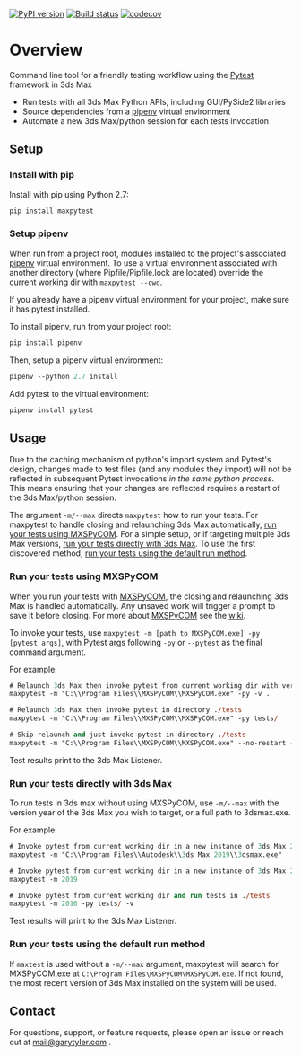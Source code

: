 
[![PyPI version](https://badge.fury.io/py/maxpytest.svg)](https://badge.fury.io/py/maxpytest)
[![Build status](https://ci.appveyor.com/api/projects/status/eonytxoyfg9cs33v?svg=true)](https://ci.appveyor.com/project/garytyler/maxpytest-dbke3)
[![codecov](https://codecov.io/gh/garytyler/maxpytest/branch/master/graph/badge.svg?token=JseFmmlQHm)](https://codecov.io/gh/garytyler/maxpytest)

# Overview

Command line tool for a friendly testing workflow using the [Pytest](https://docs.pytest.org/en/latest/)  framework in 3ds Max

* Run tests with all 3ds Max Python APIs, including GUI/PySide2 libraries
* Source dependencies from a [pipenv](https://pipenv.readthedocs.io/en/latest/) virtual environment
* Automate a new 3ds Max/python session for each tests invocation

## Setup

### Install with pip

Install with pip using Python 2.7:

```ps
pip install maxpytest
```

### Setup pipenv

When run from a project root, modules installed to the project's associated [pipenv](https://pipenv.readthedocs.io/en/latest/) virtual environment. To use a virtual environment associated with another directory (where Pipfile/Pipfile.lock are located) override the current working dir with `maxpytest --cwd`.

If you already have a pipenv virtual environment for your project, make sure it has pytest installed.

To install pipenv, run from your project root:

```ps
pip install pipenv
```

Then, setup a pipenv virtual environment:

```ps
pipenv --python 2.7 install
```

Add pytest to the virtual environment:

```ps
pipenv install pytest
```

## Usage

Due to the caching mechanism of python's import system and Pytest's design, changes made to test files (and any modules they import) will not be reflected in subsequent Pytest invocations _in the same python process_. This means ensuring that your changes are reflected requires a restart of the 3ds Max/python session. 

The argument `-m/--max` directs `maxpytest` how to run your tests. For maxpytest to handle closing and relaunching 3ds Max automatically, [run your tests using MXSPyCOM](#Run-your-tests-using-MXSPyCOM). For a simple setup, or if targeting multiple 3ds Max versions, [run your tests directly with 3ds Max](#Run-your-tests-directly-with-3ds-Max). To use the first discovered method, [run your tests using the default run method](#Run-your-tests-using-the-default-run-method).

### Run your tests using MXSPyCOM

When you run your tests with [MXSPyCOM](https://github.com/JeffHanna/MXSPyCOM), the closing and relaunching 3ds Max is handled automatically. Any unsaved work will trigger a prompt to save it before closing. For more about [MXSPyCOM](https://github.com/JeffHanna/MXSPyCOM) see the [wiki](https://github.com/JeffHanna/MXSPyCOM/wiki).

To invoke your tests, use `maxpytest -m [path to MXSPyCOM.exe] -py [pytest args]`, with Pytest args following `-py` or `--pytest` as the final command argument.

For example:

```ps
# Relaunch 3ds Max then invoke pytest from current working dir with verbose
maxpytest -m "C:\\Program Files\\MXSPyCOM\\MXSPyCOM.exe" -py -v .

# Relaunch 3ds Max then invoke pytest in directory ./tests
maxpytest -m "C:\\Program Files\\MXSPyCOM\\MXSPyCOM.exe" -py tests/

# Skip relaunch and just invoke pytest in directory ./tests
maxpytest -m "C:\\Program Files\\MXSPyCOM\\MXSPyCOM.exe" --no-restart -py tests/
```

Test results print to the 3ds Max Listener.

### Run your tests directly with 3ds Max

To run tests in 3ds max without using MXSPyCOM, use `-m/--max` with the version year of the 3ds Max you wish to target, or a full path to 3dsmax.exe.

For example:

```ps
# Invoke pytest from current working dir in a new instance of 3ds Max 2019
maxpytest -m "C:\\Program Files\\Autodesk\\3ds Max 2019\\3dsmax.exe"

# Invoke pytest from current working dir in a new instance of 3ds Max 2019
maxpytest -m 2019

# Invoke pytest from current working dir and run tests in ./tests
maxpytest -m 2016 -py tests/ -v
```

Test results will print to the 3ds Max Listener.

### Run your tests using the default run method

If `maxtest` is used without a `-m/--max` argument, maxpytest will search for MXSPyCOM.exe at `C:\Program Files\MXSPyCOM\MXSPyCOM.exe`. If not found, the most recent version of 3ds Max installed on the system will be used.

## Contact

For questions, support, or feature requests, please open an issue or reach out at mail@garytyler.com .
